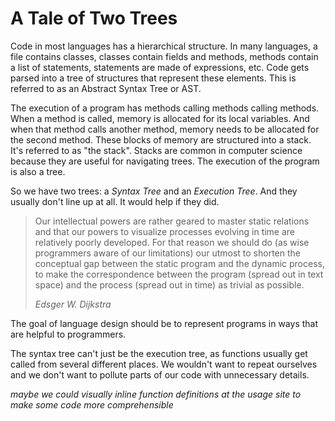 # A Tale of Two Trees

Code in most languages has a hierarchical structure. In many languages, a file contains classes, classes contain fields and methods, methods contain a list of statements, statements are made of expressions, etc. Code gets parsed into a tree of structures that represent these elements. This is referred to as an Abstract Syntax Tree or AST.

The execution of a program has methods calling methods calling methods. When a method is called, memory is allocated for its local variables. And when that method calls another method, memory needs to be allocated for the second method. These blocks of memory are structured into a stack. It's referred to as "the stack". Stacks are common in computer science because they are useful for navigating trees. The execution of the program is also a tree.

So we have two trees: a *Syntax Tree* and an *Execution Tree*. And they usually don't line up at all. It would help if they did.

> Our intellectual powers are rather geared to master static relations and that our powers to visualize processes evolving in time are relatively poorly developed. For that reason we should do (as wise programmers aware of our limitations) our utmost to shorten the conceptual gap between the static program and the dynamic process, to make the correspondence between the program (spread out in text space) and the process (spread out in time) as trivial as possible.
>
> <cite>Edsger W. Dijkstra</cite>

The goal of language design should be to represent programs in ways that are helpful to programmers.

The syntax tree can't just be the execution tree, as functions usually get called from several different places. We wouldn't want to repeat ourselves and we don't want to pollute parts of our code with unnecessary details.

*maybe we could visually inline function definitions at the usage site to make some code more comprehensible*